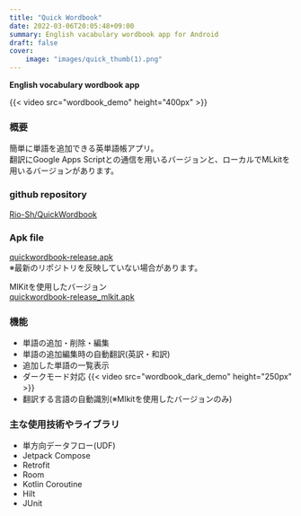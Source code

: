 ```yaml
---
title: "Quick Wordbook"
date: 2022-03-06T20:05:48+09:00
summary: English vacabulary wordbook app for Android
draft: false
cover:
    image: "images/quick_thumb(1).png"
---
```


**English vocabulary wordbook app**

{{< video src="wordbook_demo" height="400px" >}}
  
### 概要
簡単に単語を追加できる英単語帳アプリ。  
翻訳にGoogle Apps Scriptとの通信を用いるバージョンと、ローカルでMLkitを用いるバージョンがあります。  
  
### github repository
[Rio-Sh/QuickWordbook](https://github.com/Rio-Sh/QuickWordbook)  

### Apk file
[quickwordbook-release.apk](/apk/quickwordbook-release-ver1_1.apk)  
※最新のリポジトリを反映していない場合があります。

MlKitを使用したバージョン  
 [quickwordbook-release_mlkit.apk](/apk/quickwordbook-release_mlkit.apk)
  
### 機能
* 単語の追加・削除・編集
* 単語の追加編集時の自動翻訳(英訳・和訳)
* 追加した単語の一覧表示
* ダークモード対応
{{< video src="wordbook_dark_demo" height="250px" >}}　　
* 翻訳する言語の自動識別(※Mlkitを使用したバージョンのみ)
  

### 主な使用技術やライブラリ
* 単方向データフロー(UDF)
* Jetpack Compose
* Retrofit
* Room
* Kotlin Coroutine
* Hilt
* JUnit
